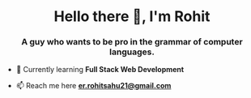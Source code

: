 <h1 align="center">Hello there 👋, I'm Rohit</h1>
<h3 align="center">A guy who wants to be pro in the grammar of computer languages.</h3>

- 🌱 Currently learning **Full Stack Web Development**

- 📫 Reach me here **er.rohitsahu21@gmail.com**

>


